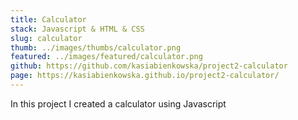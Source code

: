 ```yaml
---
title: Calculator
stack: Javascript & HTML & CSS 
slug: calculator
thumb: ../images/thumbs/calculator.png
featured: ../images/featured/calculator.png
github: https://github.com/kasiabienkowska/project2-calculator
page: https://kasiabienkowska.github.io/project2-calculator/
---
```

In this project I created a calculator using Javascript